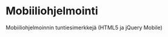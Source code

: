 Mobiiliohjelmointi
==================

Mobiiliohjelmoinnin tuntiesimerkkejä (HTML5 ja jQuery Mobile)
